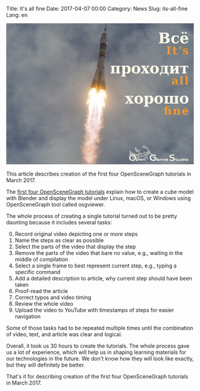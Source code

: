 Title: It's all fine
Date: 2017-04-07 00:00
Category: News
Slug: its-all-fine
Lang: en

![ItsAllFine][screenshot]


This article describes creation of the first four OpenSceneGraph tutorials in March 2017.

The [first four OpenSceneGraph tutorials](https://github.com/OGStudio/openscenegraph-cross-platform-guide/) explain how to create a cube model with Blender and display the model under Linux, macOS, or Windows using OpenSceneGraph tool called osgviewer.

The whole process of creating a single tutorial turned out to be pretty daunting because it includes several tasks:

0. Record original video depicting one or more steps
0. Name the steps as clear as possible
0. Select the parts of the video that display the step
0. Remove the parts of the video that bare no value, e.g., waiting in the middle of compilation
0. Select a single frame to best represent current step, e.g., typing a specific command
0. Add a detailed description to article, why current step should have been taken
0. Proof-read the article
0. Correct typos and video timing
0. Review the whole video
0. Upload the video to YouTube with timestamps of steps for easier navigation



Some of those tasks had to be repeated multiple times until the combination of video, text, and article was clear and logical.

Overall, it took us 30 hours to create the tutorials. The whole process gave us a lot of experience, which will help us in shaping learning materials for our technologies in the future. We don't know how they will look like exactly, but they will definitely be better.

That's it for describing creation of the first four OpenSceneGraph tutorials in March 2017.

[screenshot]: ../../images/2017-04_its-all-fine.png
